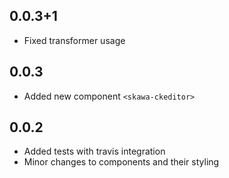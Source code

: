 ## 0.0.3+1

- Fixed transformer usage 

## 0.0.3

- Added new component `<skawa-ckeditor>`

## 0.0.2

- Added tests with travis integration
- Minor changes to components and their styling